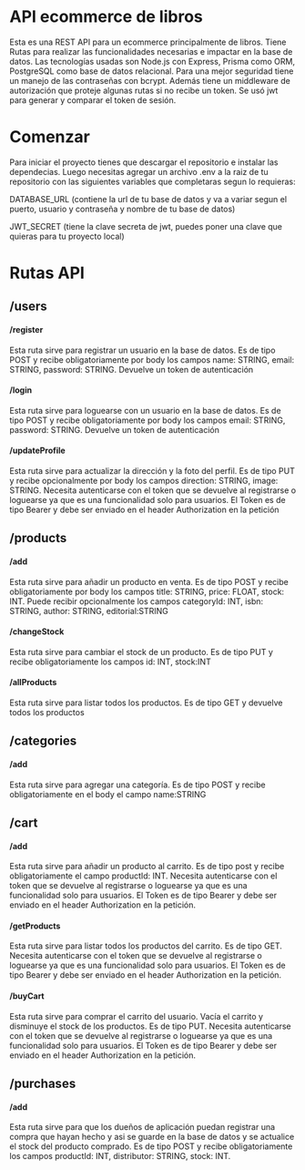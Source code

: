 # API ecommerce de libros

Esta es una REST API para un ecommerce principalmente de libros. Tiene Rutas para realizar las funcionalidades necesarias e impactar en la base de datos. Las tecnologías usadas son Node.js con Express, Prisma como ORM, PostgreSQL como base de datos relacional. 
Para una mejor seguridad tiene un manejo de las contraseñas con bcrypt. Además tiene un middleware de autorización que proteje algunas rutas si no recibe un token. Se usó jwt para generar y comparar el token de sesión.

# Comenzar

Para iniciar el proyecto tienes que descargar el repositorio e instalar las dependecias. Luego necesitas agregar un archivo .env a la raiz de tu repositorio con las siguientes variables que completaras segun lo requieras:

DATABASE_URL (contiene la url de tu base de datos y va a variar segun el puerto, usuario y contraseña y nombre de tu base de datos)

JWT_SECRET (tiene la clave secreta de jwt, puedes poner una clave que quieras para tu proyecto local)


# Rutas API

## **/users** 
 
#### /register
Esta ruta sirve para registrar un usuario en la base de datos. Es de tipo POST y recibe obligatoriamente por body los campos name: STRING, email: STRING, password: STRING.
Devuelve un token de autenticación

#### /login
Esta ruta sirve para loguearse con un usuario en la base de datos. Es de tipo POST y recibe obligatoriamente por body los campos email: STRING, password: STRING.
Devuelve un token de autenticación

#### /updateProfile
Esta ruta sirve para actualizar la dirección y la foto del perfil. Es de tipo PUT y recibe opcionalmente por body los campos direction: STRING, image: STRING. 
Necesita autenticarse con el token que se devuelve al registrarse o loguearse ya que es una funcionalidad solo para usuarios. El Token es de tipo Bearer y debe ser enviado en el header Authorization en la petición

## **/products**

#### /add
Esta ruta sirve para añadir un producto en venta. Es de tipo POST y recibe obligatoriamente por body los campos  title: STRING, price: FLOAT, stock: INT. Puede recibir opcionalmente los campos categoryId: INT, isbn: STRING, author: STRING, editorial:STRING

#### /changeStock
Esta ruta sirve para cambiar el stock de un producto. Es de tipo PUT y recibe obligatoriamente los campos id: INT, stock:INT

#### /allProducts
Esta ruta sirve para listar todos los productos. Es de tipo GET y devuelve todos los productos

## **/categories**

#### /add
Esta ruta sirve para agregar una categoría. Es de tipo POST y recibe obligatoriamente en el body el campo name:STRING


## **/cart**

#### /add
Esta ruta sirve para añadir un producto al carrito. Es de tipo post y recibe obligatoriamente el campo productId: INT. Necesita autenticarse con el token que se devuelve al registrarse o loguearse ya que es una funcionalidad solo para usuarios. El Token es de tipo Bearer y debe ser enviado en el header Authorization en la petición.

#### /getProducts
Esta ruta sirve para listar todos los productos del carrito. Es de tipo GET.
Necesita autenticarse con el token que se devuelve al registrarse o loguearse ya que es una funcionalidad solo para usuarios. El Token es de tipo Bearer y debe ser enviado en el header Authorization en la petición.

#### /buyCart
Esta ruta sirve para comprar el carrito del usuario. Vacía el carrito y disminuye el stock de los productos. Es de tipo PUT.
Necesita autenticarse con el token que se devuelve al registrarse o loguearse ya que es una funcionalidad solo para usuarios. El Token es de tipo Bearer y debe ser enviado en el header Authorization en la petición.

## **/purchases**

#### /add
Esta ruta sirve para que los dueños de aplicación puedan registrar una compra que hayan hecho y asi se guarde en la base de datos y se actualice el stock del producto comprado. Es de tipo POST y recibe obligatoriamente los campos 
productId: INT, distributor: STRING, stock: INT.


